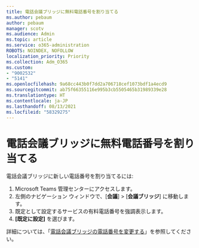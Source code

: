 ```yaml
---
title: 電話会議ブリッジに無料電話番号を割り当てる
ms.author: pebaum
author: pebaum
manager: scotv
ms.audience: Admin
ms.topic: article
ms.service: o365-administration
ROBOTS: NOINDEX, NOFOLLOW
localization_priority: Priority
ms.collection: Adm_O365
ms.custom:
- "9002532"
- "5141"
ms.openlocfilehash: 9a68cc443b0f7dd2a706718cef1073bdf1a4ecd9
ms.sourcegitcommit: ab75f66355116e995b3cb5505465b31989339e28
ms.translationtype: HT
ms.contentlocale: ja-JP
ms.lasthandoff: 08/13/2021
ms.locfileid: "58329275"
---
```

# <a name="assign-a-toll-free-number-to-your-audio-conferencing-bridge"></a>電話会議ブリッジに無料電話番号を割り当てる

電話会議ブリッジに新しい電話番号を割り当てるには:

1. Microsoft Teams 管理センターにアクセスします。
1. 左側のナビゲーション ウィンドウで、[**会議**]  >  [**会議ブリッジ**] に移動します。
1. 既定として設定するサービスの有料電話番号を強調表示します。
1. **[既定に設定]** を選びます。

詳細については、「[電話会議ブリッジの電話番号を変更する](https://docs.microsoft.com/MicrosoftTeams/change-the-phone-numbers-on-your-audio-conferencing-bridge)」を参照してください。
